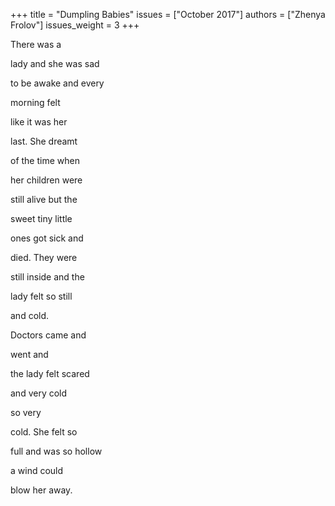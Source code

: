 +++
title = "Dumpling Babies"
issues = ["October 2017"]
authors = ["Zhenya Frolov"]
issues_weight = 3
+++

There was a

lady and she was sad

to be awake and every

morning felt

like it was her

last. She dreamt

of the time when

her children were

still alive but the

sweet tiny little

ones got sick and

died. They were

still inside and the

lady felt so still

and cold.

Doctors came and

went and

the lady felt scared

and very cold

so very

cold. She felt so

full and was so hollow

a wind could

blow her away.
